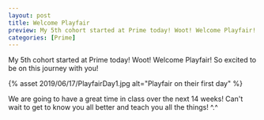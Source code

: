 ```yaml
---
layout: post
title: Welcome Playfair 
preview: My 5th cohort started at Prime today! Woot! Welcome Playfair! So excited to be on this journey with you!
categories: [Prime]
---
```


My 5th cohort started at Prime today! Woot! Welcome Playfair! So excited to be on this journey with you!

{% asset 2019/06/17/PlayfairDay1.jpg alt="Playfair on their first day" %}

We are going to have a great time in class over the next 14 weeks! Can't wait to get to know you all better and teach you all the things! ^.^